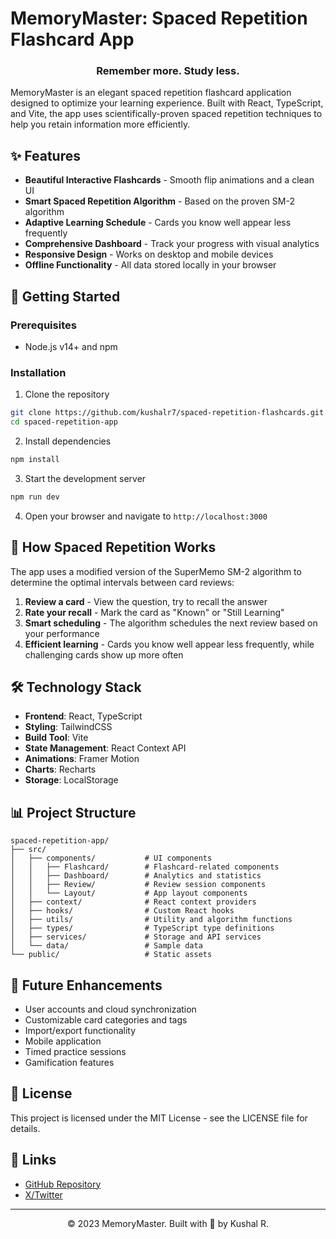 # MemoryMaster: Spaced Repetition Flashcard App

<div align="center">
  <h3>Remember more. Study less.</h3>
</div>

MemoryMaster is an elegant spaced repetition flashcard application designed to optimize your learning experience. Built with React, TypeScript, and Vite, the app uses scientifically-proven spaced repetition techniques to help you retain information more efficiently.

## ✨ Features

- **Beautiful Interactive Flashcards** - Smooth flip animations and a clean UI
- **Smart Spaced Repetition Algorithm** - Based on the proven SM-2 algorithm
- **Adaptive Learning Schedule** - Cards you know well appear less frequently 
- **Comprehensive Dashboard** - Track your progress with visual analytics
- **Responsive Design** - Works on desktop and mobile devices
- **Offline Functionality** - All data stored locally in your browser

## 🚀 Getting Started

### Prerequisites
- Node.js v14+ and npm

### Installation

1. Clone the repository
```bash
git clone https://github.com/kushalr7/spaced-repetition-flashcards.git
cd spaced-repetition-app
```

2. Install dependencies
```bash
npm install
```

3. Start the development server
```bash
npm run dev
```

4. Open your browser and navigate to `http://localhost:3000`

## 🧠 How Spaced Repetition Works

The app uses a modified version of the SuperMemo SM-2 algorithm to determine the optimal intervals between card reviews:

1. **Review a card** - View the question, try to recall the answer
2. **Rate your recall** - Mark the card as "Known" or "Still Learning"
3. **Smart scheduling** - The algorithm schedules the next review based on your performance
4. **Efficient learning** - Cards you know well appear less frequently, while challenging cards show up more often

## 🛠️ Technology Stack

- **Frontend**: React, TypeScript
- **Styling**: TailwindCSS
- **Build Tool**: Vite
- **State Management**: React Context API
- **Animations**: Framer Motion
- **Charts**: Recharts
- **Storage**: LocalStorage

## 📊 Project Structure

```
spaced-repetition-app/
├── src/
│   ├── components/           # UI components
│   │   ├── Flashcard/        # Flashcard-related components
│   │   ├── Dashboard/        # Analytics and statistics
│   │   ├── Review/           # Review session components
│   │   └── Layout/           # App layout components
│   ├── context/              # React context providers
│   ├── hooks/                # Custom React hooks
│   ├── utils/                # Utility and algorithm functions
│   ├── types/                # TypeScript type definitions
│   ├── services/             # Storage and API services
│   └── data/                 # Sample data
└── public/                   # Static assets
```

## 🔮 Future Enhancements

- User accounts and cloud synchronization
- Customizable card categories and tags
- Import/export functionality
- Mobile application
- Timed practice sessions
- Gamification features

## 📝 License

This project is licensed under the MIT License - see the LICENSE file for details.

## 🔗 Links

- [GitHub Repository](https://github.com/kushalr7/spaced-repetition-flashcards)
- [X/Twitter](https://x.com/kushal_r7)

---

<div align="center">
  © 2023 MemoryMaster. Built with 💙 by Kushal R.
</div>
